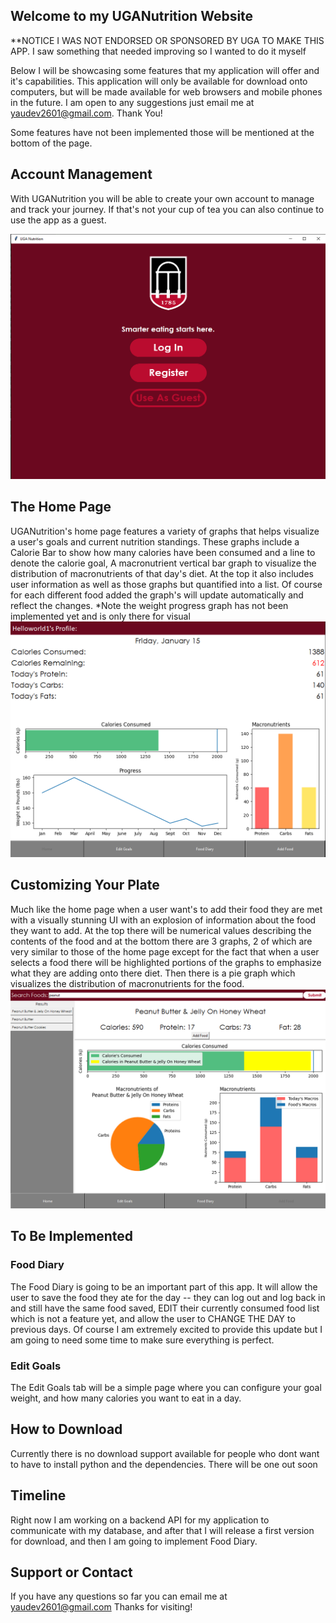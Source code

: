 ## Welcome to my UGANutrition Website

**NOTICE I WAS NOT ENDORSED OR SPONSORED BY UGA TO MAKE THIS APP.
I saw something that needed improving so I wanted to do it myself

Below I will be showcasing some features that my application will offer and it's capabilities. This application will only be available for download onto computers, but will be made available for web browsers and mobile phones in the future. I am open to any suggestions just email me at yaudev2601@gmail.com. Thank You!

Some features have not been implemented those will be mentioned at the bottom of the page.

## Account Management

With UGANutrition you will be able to create your own account to manage and track your journey. If that's not your cup of tea you can also continue to use the app as a guest.

![loginScreen](loginScreen.png)

## The Home Page
UGANutrition's home page features a variety of graphs that helps visualize a user's goals and current nutrition standings. These graphs include a Calorie Bar to show how many calories have been consumed and a line to denote the calorie goal, A macronutrient vertical bar graph to visualize the distribution of macronutrients of that day's diet.
At the top it also includes user information as well as those graphs but quantified into a list. Of course for each different food added the graph's will update automatically and reflect the changes.
*Note the weight progress graph has not been implemented yet and is only there for visual
![homeScreenTest](homeScreenTest.png)

## Customizing Your Plate
Much like the home page when a user want's to add their food they are met with a visually stunning UI with an explosion of information about the food they want to add. At the top there will be numerical values describing the contents of the food and at the bottom there are 3 graphs, 2 of which are very similar to those of the home page except for the fact that when a user selects a food there will be highlighted portions of the graphs to emphasize what they are adding onto there diet. Then there is a pie graph which visualizes the distribution of macronutrients for the food.
![addFoodTest](addFoodTest.PNG)

## To Be Implemented
### Food Diary
The Food Diary is going to be an important part of this app. It will allow the user to save the food they ate for the day -- they can log out and log back in and still have the same food saved, EDIT their currently consumed food list which is not a feature yet, and allow the user to CHANGE THE DAY to previous days. Of course I am extremely excited to provide this update but I am going to need some time to make sure everything is perfect.
### Edit Goals
The Edit Goals tab will be a simple page where you can configure your goal weight, and how many calories you want to eat in a day.

## How to Download
Currently there is no download support available for people who dont want to have to install python and the dependencies. There will be one out soon

## Timeline
Right now I am working on a backend API for my application to communicate with my database, and after that I will release a first version for download, and then I am going to implement Food Diary.

## Support or Contact
If you have any questions so far you can email me at yaudev2601@gmail.com
Thanks for visiting!
